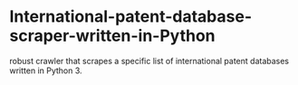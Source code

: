 # International-patent-database-scraper-written-in-Python
robust crawler that scrapes a specific list of international patent databases written in Python 3.
